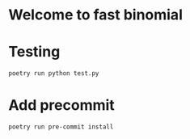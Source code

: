 # Welcome to fast binomial

# Testing
`poetry run python test.py`

# Add precommit

`poetry run pre-commit install`